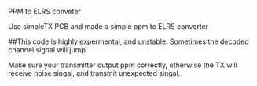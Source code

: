 PPM to ELRS conveter

Use simpleTX PCB and made a simple ppm to ELRS converter

##This code is highly expermental, and unstable.
Sometimes the decoded channel signal will jump 

Make sure your transmitter output ppm correctly, otherwise the TX will receive noise singal, and transmit unexpected singal.
